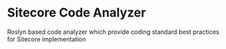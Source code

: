 # Sitecore Code Analyzer

Roslyn based code analyzer which provide coding standard best practices for Sitecore implementation